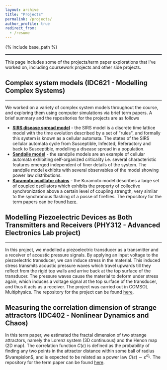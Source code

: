 ```yaml
---
layout: archive
title: "Projects"
permalink: /projects/
author_profile: true
redirect_from:
  - /resume
---
```


{% include base_path %}
<hr style="text-align:left;margin-left:0;border-top:2px solid #6b7278"> 
This page includes some of the projects/term paper explorations that I've worked on, including coursework projects and other side projects.

## Complex system models (IDC621 - Modelling Complex Systems) 
-----
We worked on a variety of complex system models throughout the course, and exploring them using computer simulations via brief term papers. A brief summary and the repositories for the projects are as follows
* [**SIRS disease spread model**](https://github.com/kunal1729verma/idc621-modelling_complex_systems/tree/master/SIRS) - the SIRS model is a discrete time lattice model with the time evolution described by a set of "rules", and formally this system is known as a cellular automata. The states of the SIRS cellular automata cycle from Susceptible, Infected, Referactory and back to Susceptible, modelling a disease spread in a population.
* [**Sandpile model**](https://github.com/kunal1729verma/idc621-modelling_complex_systems/tree/master/Sandpile) - the sandpile models are an example of cellular automata exhibiting self-organized criticality i.e. several characteristic features emerged independent of finer details of the system. The sandpile model exhibits with several observables of the model showing power law distributions.
* [**Kuramoto oscillator chains**](https://github.com/kunal1729verma/idc621-modelling_complex_systems/tree/master/Kuramoto) - the Kuramoto model describes a large set of coupled oscillators which exhibits the property of collective synchronization above a certain level of coupling strength, very similar to the synchronous flashing of a posse of fireflies.
The repository for the term papers can be found [here](https://github.com/kunal1729verma/idc621-modelling_complex_systems).

## Modelling Piezoelectric Devices as Both Transmitters and Receivers (PHY312 - Advanced Electronics Lab project)
-----
In this project, we modelled a piezoelectric transducer as a transmitter and a receiver of acoustic pressure signals. By applying an input voltage to the piezoelectric transducer, we can induce stress in the material. This induced stress transmits acoustic pressure waves which travel upwards till they reflect from the rigid top walls and arrive back at the top surface of the transducer. The pressure waves cause the material to deform under stress again, which induces a voltage signal at the top surface of the transducer, and thus it acts as a receiver. The project was carried out in COMSOL Multiphysics. The repository for the project can be found [here](https://github.com/kunal1729verma/phy312-electronics_lab_project).


## Measuring the correlation dimension of strange attractors (IDC402 - Nonlinear Dynamics and Chaos)
In this term paper, we estimated the fractal dimension of two strange attractors, namely the Lorenz system (3D continuous) and the Henon map (2D map). The correlation function $C(\varepsilon)$ is defined as the probability of finding any two points in the attractor distance within some ball of radius $\varepislon$, and is expected to be related as a power law $C(\varepsilon) \sim \varepsilon^{d_c}$. The repository for the term paper can be found [here](https://github.com/kunal1729verma/idc402-nonlinear_dynamics_and_chaos).
